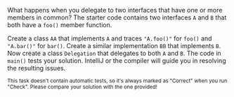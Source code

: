 

What happens when you delegate to two interfaces that have one or more members
in common? The starter code contains two interfaces `A` and `B` that both have a
`foo()` member function.

Create a class `AA` that implements `A` and traces `"A.foo()"` for `foo()` and
`"A.bar()"` for `bar()`. Create a similar implementation `BB` that implements
`B`. Now create a class `Delegation` that delegates to both `A` and `B`. The
code in `main()` tests your solution. IntelliJ or the compiler will guide you in
resolving the resulting issues.

<sub> This task doesn't contain automatic tests,
so it's always marked as "Correct" when you run "Check".
Please compare your solution with the one provided! </sub>
